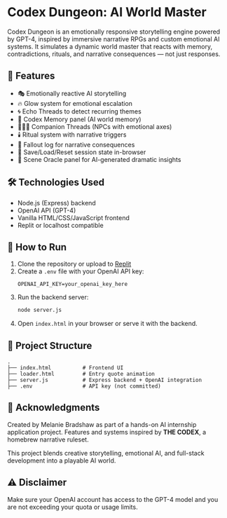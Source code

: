 # Codex Dungeon: AI World Master

Codex Dungeon is an emotionally responsive storytelling engine powered by GPT-4, inspired by immersive narrative RPGs and custom emotional AI systems. It simulates a dynamic world master that reacts with memory, contradictions, rituals, and narrative consequences — not just responses.

## 🌟 Features

- 🎭 Emotionally reactive AI storytelling
- 🔥 Glow system for emotional escalation
- 🌀 Echo Threads to detect recurring themes
- 🧠 Codex Memory panel (AI world memory)
- 🧑‍🤝‍🧑 Companion Threads (NPCs with emotional axes)
- 🕯️ Ritual system with narrative triggers
- 📖 Fallout log for narrative consequences
- 💾 Save/Load/Reset session state in-browser
- 📜 Scene Oracle panel for AI-generated dramatic insights

## 🛠️ Technologies Used

- Node.js (Express) backend
- OpenAI API (GPT-4)
- Vanilla HTML/CSS/JavaScript frontend
- Replit or localhost compatible

## 🚀 How to Run

1. Clone the repository or upload to [Replit](https://replit.com/)
2. Create a `.env` file with your OpenAI API key:
   ```
   OPENAI_API_KEY=your_openai_key_here
   ```
3. Run the backend server:
   ```bash
   node server.js
   ```
4. Open `index.html` in your browser or serve it with the backend.

## 📂 Project Structure

```
.
├── index.html          # Frontend UI
├── loader.html         # Entry quote animation
├── server.js           # Express backend + OpenAI integration
├── .env                # API key (not committed)
```

## 📣 Acknowledgments

Created by Melanie Bradshaw as part of a hands-on AI internship application project. Features and systems inspired by **THE CODEX**, a homebrew narrative ruleset.

This project blends creative storytelling, emotional AI, and full-stack development into a playable AI world.

## ⚠️ Disclaimer

Make sure your OpenAI account has access to the GPT-4 model and you are not exceeding your quota or usage limits.
